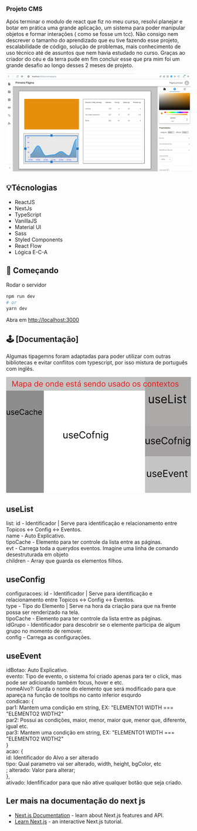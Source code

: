 ### Projeto CMS 
Após terminar o modulo de react que fiz no meu curso, resolvi planejar e botar em prática
uma grande aplicação, um sistema para poder manipular objetos e formar interações ( como 
se fosse um tcc). Não consigo nem descrever o tamanho do aprendizado que eu tive fazendo esse
projeto, escalabilidade de código, solução de problemas, mais conhecimento de uso técnico
até de assuntos que nem havia estudado no curso. Graças ao criador do céu e da terra pude
em fim concluir esse que pra mim foi um grande desafio ao longo desses 2 meses de projeto.

![ImagemSistema](public/imagemdosistema.png)

## 💡Técnologias
- ReactJS
- NextJs
- TypeScript
- VanillaJS
- Material UI
- Sass
- Styled Components
- React Flow
- Lógica E-C-A

## 🚀 Começando

Rodar o servidor
```bash
npm run dev
# or
yarn dev
```
Abra em [http://localhost:3000](http://localhost:3000) 

## 🕹 [Documentação]

Algumas tipagemns foram adaptadas para poder utilizar com outras bibliotecas e evitar
conflitos com typescript, por isso mistura de português com inglês.

![Mapa de Contexto](public/projetocmsgabrieldavidsilva.png)

## useList

list:
id - Identificador | Serve para identificação e relacionamento entre Topicos <-> Config <-> Eventos.<br />
name - Auto Explicativo.<br />
tipoCache - Elemento para ter controle da lista entre as páginas.<br />
evt - Carrega toda a querydos eventos. Imagine uma linha de comando desestruturada em objeto<br />
children - Array que guarda os elementos filhos.<br />

## useConfig
configuracoes: 
id - Identificador | Serve para identificação e relacionamento entre Topicos <-> Config <-> Eventos.<br />
type - Tipo do Elemento | Serve na hora da criação para que na frente possa ser renderizado na tela.<br />
tipoCache - Elemento para ter controle da lista entre as páginas.<br />
idGrupo - Identificador para descobrir se o elemente participa de algum grupo no momento de remover.<br />
config - Carrega as configurações.<br />

## useEvent
idBotao: Auto Explicativo.<br />
evento: Tipo de evento, o sistema foi criado apenas para ter o click, mas pode ser adicioando também focus, hover e etc.<br />
nomeAlvo?: Gurda o nome do elemento que será modificado para que apareça na função de tooltips no canto inferior esqurdo<br />
condicao: {<br />
    par1: Mantem uma condição em string, EX: "ELEMENTO1 WIDTH === "ELEMENTO2 WIDTH2" <br />
    par2: Possui as condições, maior, menor, maior que, menor que, diferente, igual etc.<br />
    par3: Mantem uma condição em string, EX: "ELEMENTO1 WIDTH === "ELEMENTO2 WIDTH2" <br />
}<br />
acao: {<br />
    id: Identificador do Alvo a ser alterado<br />
    tipo: Qual parametro vai ser alterado, width, height, bgColor, etc<br />;
    alterado: Valor para alterar;<br />
},<br />
ativado: Idenfificador para que não ative qualquer botão que seja criado.<br />

## Ler mais na documentação do next js
- [Next.js Documentation](https://nextjs.org/docs) - learn about Next.js features and API.
- [Learn Next.js](https://nextjs.org/learn) - an interactive Next.js tutorial.

